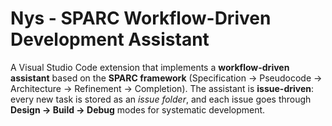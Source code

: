 # Nys - SPARC Workflow-Driven Development Assistant

A Visual Studio Code extension that implements a **workflow-driven assistant** based on the **SPARC framework** (Specification → Pseudocode → Architecture → Refinement → Completion). The assistant is **issue-driven**: every new task is stored as an *issue folder*, and each issue goes through **Design → Build → Debug** modes for systematic development.
